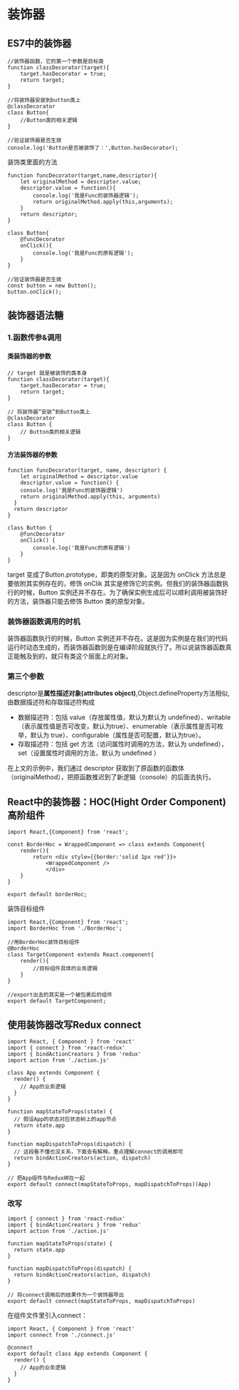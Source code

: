 # 装饰器
## ES7中的装饰器
```
//装饰器函数，它的第一个参数是目标类
function classDecorator(target){
    target.hasDecorator = true;
    return target;
}

//将装饰器安装到button类上
@classDecorator
class Button{
    //Button类的相关逻辑
}

//验证装饰器是否生效
console.log('Button是否被装饰了：',Button.hasDecorator);
```
装饰类里面的方法
```
function funcDecorator(target,name,descriptor){
    let originalMethod = descriptor.value;
    descriptor.value = function(){
        console.log('我是Func的装饰器逻辑');
        return originalMethod.apply(this,arguments);
    }
    return descriptor;
}

class Button{
    @funcDecorator
    onClick(){
        console.log('我是Func的原有逻辑');
    }
}

//验证装饰器是否生效
const button = new Button();
button.onClick();
```

## 装饰器语法糖
### 1.函数传参&调用
#### 类装饰器的参数
```
// target 就是被装饰的类本身
function classDecorator(target){
    target.hasDecorator = true;
    return target;
}

// 将装饰器“安装”到Button类上
@classDecorator
class Button {
    // Button类的相关逻辑
}
```

#### 方法装饰器的参数
```
function funcDecorator(target, name, descriptor) {
    let originalMethod = descriptor.value
    descriptor.value = function() {
    console.log('我是Func的装饰器逻辑')
    return originalMethod.apply(this, arguments)
  }
  return descriptor
}

class Button {
    @funcDecorator
    onClick() { 
        console.log('我是Func的原有逻辑')
    }
}   
```
 target 变成了Button.prototype，即类的原型对象。这是因为 onClick 方法总是要依附其实例存在的，修饰 onClik 其实是修饰它的实例。但我们的装饰器函数执行的时候，Button 实例还并不存在。为了确保实例生成后可以顺利调用被装饰好的方法，装饰器只能去修饰 Button 类的原型对象。

 ### 装饰器函数调用的时机
 装饰器函数执行的时候，Button 实例还并不存在。这是因为实例是在我们的代码运行时动态生成的，而装饰器函数则是在编译阶段就执行了。所以说装饰器函数真正能触及到的，就只有类这个层面上的对象。


 ### 第三个参数
 descriptor是**属性描述对象(attributes object)**,Object.defineProperty方法相似,由数据描述符和存取描述符构成  

 - 数据描述符：包括 value（存放属性值，默认为默认为 undefined）、writable（表示属性值是否可改变，默认为true）、enumerable（表示属性是否可枚举，默认为 true）、configurable（属性是否可配置，默认为true）。
 - 存取描述符：包括 get 方法（访问属性时调用的方法，默认为 undefined），set（设置属性时调用的方法，默认为 undefined ）  

在上文的示例中，我们通过 descriptor 获取到了原函数的函数体（originalMethod），把原函数推迟到了新逻辑（console）的后面去执行。

## React中的装饰器：HOC(Hight Order Component)高阶组件
```
import React,{Component} from 'react';

const BorderHoc = WrappedComponent => class extends Component{
    render(){
        return <div style={{border:'solid 1px red'}}>
            <WrappedComponent />
            </div>
    }
}

export default borderHoc;
```
装饰目标组件
```
import React,{Component} from 'react';
import BorderHoc from './BorderHoc';

//用BorderHoc装饰目标组件
@BorderHoc
class TargetComponent extends React.component{
    render(){
        //目标组件具体的业务逻辑
    }
}

//export出去的其实是一个被包裹后的组件
export default TargetComponent;
```

## 使用装饰器改写Redux connect
```
import React, { Component } from 'react'
import { connect } from 'react-redux'
import { bindActionCreators } from 'redux'
import action from './action.js'

class App extends Component {
  render() {
    // App的业务逻辑
  }
}

function mapStateToProps(state) {
  // 假设App的状态对应状态树上的app节点
  return state.app
}

function mapDispatchToProps(dispatch) {
  // 这段看不懂也没关系，下面会有解释。重点理解connect的调用即可
  return bindActionCreators(action, dispatch)
}

// 把App组件与Redux绑在一起
export default connect(mapStateToProps, mapDispatchToProps)(App)
```

### 改写
```
import { connect } from 'react-redux'
import { bindActionCreators } from 'redux'
import action from './action.js'

function mapStateToProps(state) {
  return state.app
}

function mapDispatchToProps(dispatch) {
  return bindActionCreators(action, dispatch)
}

// 将connect调用后的结果作为一个装饰器导出
export default connect(mapStateToProps, mapDispatchToProps)
```
在组件文件里引入connect：
```
import React, { Component } from 'react'
import connect from './connect.js'   

@connect
export default class App extends Component {
  render() {
    // App的业务逻辑
  }
} 
```